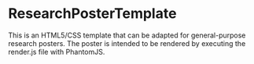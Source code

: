 # ResearchPosterTemplate

This is an HTML5/CSS template that can be adapted for general-purpose research posters. The poster is intended to be rendered by executing the render.js file with PhantomJS.
